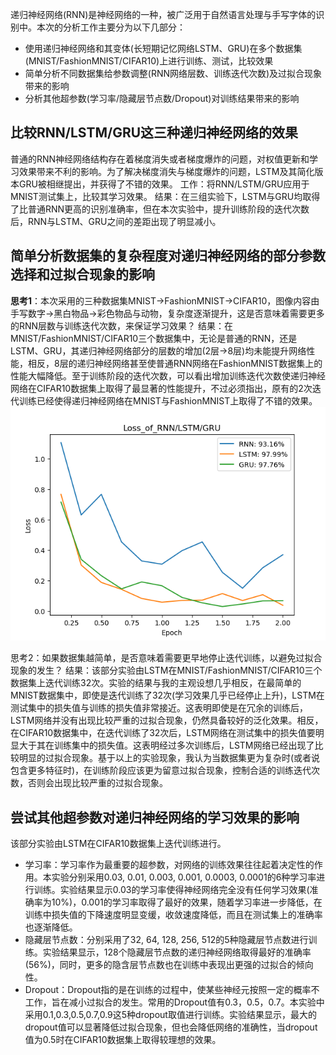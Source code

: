 递归神经网络(RNN)是神经网络的一种，被广泛用于自然语言处理与手写字体的识别中。本次的分析工作主要分为以下几部分：
* 使用递归神经网络和其变体(长短期记忆网络LSTM、GRU)在多个数据集(MNIST/FashionMNIST/CIFAR10)上进行训练、测试，比较效果
* 简单分析不同数据集给参数调整(RNN网络层数、训练迭代次数)及过拟合现象带来的影响
* 分析其他超参数(学习率/隐藏层节点数/Dropout)对训练结果带来的影响

## 比较RNN/LSTM/GRU这三种递归神经网络的效果
普通的RNN神经网络结构存在着梯度消失或者梯度爆炸的问题，对权值更新和学习效果带来不利的影响。为了解决梯度消失与梯度爆炸的问题，LSTM及其简化版本GRU被相继提出，并获得了不错的效果。
工作：将RNN/LSTM/GRU应用于MNIST测试集上，比较其学习效果。
结果：在三组实验下，LSTM与GRU均取得了比普通RNN更高的识别准确率，但在本次实验中，提升训练阶段的迭代次数后，RNN与LSTM、GRU之间的差距出现了明显减小。

## 简单分析数据集的复杂程度对递归神经网络的部分参数选择和过拟合现象的影响
**思考1**：本次采用的三种数据集MNIST->FashionMNIST->CIFAR10，图像内容由手写数字->黑白物品->彩色物品与动物，复杂度逐渐提升，这是否意味着需要更多的RNN层数与训练迭代次数，来保证学习效果？
结果：在MNIST/FashionMNIST/CIFAR10三个数据集中，无论是普通的RNN，还是LSTM、GRU，其递归神经网络部分的层数的增加(2层->8层)均未能提升网络性能，相反，8层的递归神经网络甚至使普通RNN网络在FashionMNIST数据集上的性能大幅降低。至于训练阶段的迭代次数，可以看出增加训练迭代次数使递归神经网络在CIFAR10数据集上取得了最显著的性能提升，不过必须指出，原有的2次迭代训练已经使得递归神经网络在MNIST与FashionMNIST上取得了不错的效果。
![](https://github.com/DICKIEZhu/Machine_learning/blob/master/1-1.png)


思考2：如果数据集越简单，是否意味着需要更早地停止迭代训练，以避免过拟合现象的发生？
结果：该部分实验由LSTM在MNIST/FashionMNIST/CIFAR10三个数据集上迭代训练32次。实验的结果与我的主观设想几乎相反，在最简单的MNIST数据集中，即使是迭代训练了32次(学习效果几乎已经停止上升)，LSTM在测试集中的损失值与训练的损失值非常接近。这表明即使是在冗余的训练后，LSTM网络并没有出现比较严重的过拟合现象，仍然具备较好的泛化效果。相反，在CIFAR10数据集中，在迭代训练了32次后，LSTM网络在测试集中的损失值要明显大于其在训练集中的损失值。这表明经过多次训练后，LSTM网络已经出现了比较明显的过拟合现象。基于以上的实验现象，我认为当数据集更为复杂时(或者说包含更多特征时)，在训练阶段应该更为留意过拟合现象，控制合适的训练迭代次数，否则会出现比较严重的过拟合现象。

## 尝试其他超参数对递归神经网络的学习效果的影响
该部分实验由LSTM在CIFAR10数据集上迭代训练进行。
* 学习率：学习率作为最重要的超参数，对网络的训练效果往往起着决定性的作用。本实验分别采用0.03, 0.01, 0.003, 0.001, 0.0003, 0.0001的6种学习率进行训练。实验结果显示0.03的学习率使得神经网络完全没有任何学习效果(准确率为10%)，0.001的学习率取得了最好的效果，随着学习率进一步降低，在训练中损失值的下降速度明显变缓，收敛速度降低，而且在测试集上的准确率也逐渐降低。
* 隐藏层节点数：分别采用了32, 64, 128, 256, 512的5种隐藏层节点数进行训练。实验结果显示，128个隐藏层节点数的递归神经网络取得最好的准确率(56%)，同时，更多的隐含层节点数也在训练中表现出更强的过拟合的倾向性。
* Dropout：Dropout指的是在训练的过程中，使某些神经元按照一定的概率不工作，旨在减小过拟合的发生。常用的Dropout值有0.3，0.5，0.7。本实验中采用0.1,0.3,0.5,0.7,0.9这5种dropout取值进行训练。实验结果显示，最大的dropout值可以显著降低过拟合现象，但也会降低网络的准确性，当dropout值为0.5时在CIFAR10数据集上取得较理想的效果。
